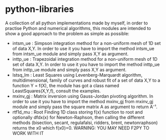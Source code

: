 # python-libraries
A collection of all python implementations made by myself, in order to practise Python and numerical algorithms, this modules are intended to show a good approach to the problem as simple as possible:

- intsm_ue : Simpson integration method for a non-uniform mesh of 1D set of data X,Y. In order to use it you have to import the method intsm_ue from intsm_ue module and simply pass X,Y as argument.
- inttp_ue : Trapezoidal integration method for a non-uniform mesh of 1D set of data X,Y. In order to use it you have to import the method inttp_ue from inttp_ue module and simply pass X,Y as argument.
- lstsq_lm : Least Squares using Levenberg-Marquardt algorithm, multidimensional, family of curves and robust fit of a set of data X,Y to a function Y = f(X), the module has got a class named LeastSquares(X,Y,f), consult the examples.
- mxinv_gj : Matrix inversion using Gauss-Jordan pivoting algorithm. In order to use it you have to import the method mxinv_gj from mxinv_gj module and simply pass the square matrix A as argument to return A⁻¹.
- rtf1d_mu : Root Finding 1D class storing f(x) function to root and optionally dfdx(x) for Newton-Raphson, then calling the different methods (bisection, secant, regulafalsi, ridders, brent, newtonraphson) returns the x0 which f(x0)=0. WARNING: YOU MAY NEED F2PY TO WORK WITH IT
